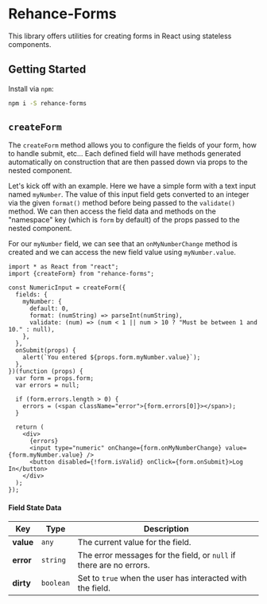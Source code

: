 # Rehance-Forms

This library offers utilities for creating forms in React using stateless components.

## Getting Started

Install via `npm`:

```bash
npm i -S rehance-forms
```

## `createForm`

The `createForm` method allows you to configure the fields of your form, how to handle submit, etc...  Each defined field will have methods generated automatically on construction that are then passed down via props to the nested component.

Let's kick off with an example.  Here we have a simple form with a text input named `myNumber`.  The value of this input field gets converted to an integer via the given `format()` method before being passed to the `validate()` method.  We can then access the field data and methods on the "namespace" key (which is `form` by default) of the props passed to the nested component.

For our `myNumber` field, we can see that an `onMyNumberChange` method is created and we can access the new field value using `myNumber.value`.

```tsx
import * as React from "react";
import {createForm} from "rehance-forms";

const NumericInput = createForm({
  fields: {
    myNumber: {
      default: 0,
      format: (numString) => parseInt(numString),
      validate: (num) => (num < 1 || num > 10 ? "Must be between 1 and 10." : null),
    },
  },
  onSubmit(props) {
    alert(`You entered ${props.form.myNumber.value}`);
  },
})(function (props) {
  var form = props.form;
  var errors = null;

  if (form.errors.length > 0) {
    errors = (<span className="error">{form.errors[0]}></span>);
  }

  return (
    <div>
      {errors}
      <input type="numeric" onChange={form.onMyNumberChange} value={form.myNumber.value} />
      <button disabled={!form.isValid} onClick={form.onSubmit}>Log In</button>
    </div>
  );
});
```

#### Field State Data

Key | Type | Description
----|------|------------
**value** | `any` | The current value for the field.
**error** | `string` | The error messages for the field, or `null` if there are no errors.
**dirty** | `boolean` | Set to `true` when the user has interacted with the field.